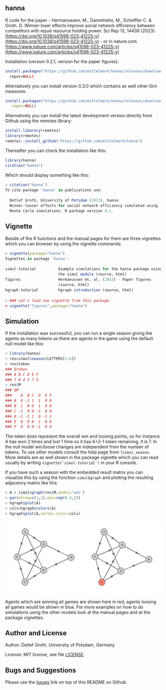 ## hanna

R code for the paper - Hermanussen, M., Dammhahn, M., Scheffler C. & Groth. D.
Winner-loser effects improve social network efficiency between competitors with equal resource holding power.
Sci Rep 13, 14439 (2023). [https://doi.org/10.1038/s41598-023-41225-y](https://doi.org/10.1038/s41598-023-41225-y) - or in nature.com [https://www.nature.com/articles/s41598-023-41225-y](https://www.nature.com/articles/s41598-023-41225-y)

Installation (version 0.2.1, version for the paper figures):

```r
install.packages("https://github.com/mittelmark/hanna/releases/download/0.2.1/hanna_0.2.1.tar.gz"),
  repos=NULL)
```

Alternatively  you can install version 0.3.0 which contains as well other Gini
measures:

```r
install.packages("https://github.com/mittelmark/hanna/releases/download/v0.3.0/hanna_0.3.0.tar.gz",
   repos=NULL)
```

Alternatively  you can install the latest development version  directly from Github using
the remotes library:

```r
install.libarary(remotes)
library(remotes)
remotes::install_github("https://github.com/mittelmark/hanna")
```

Thereafter you can check the installation like this:

```r
library(hanna)
citation("hanna")
```

Which should display something like this:

```r
> citation("hanna")
To cite package 'hanna' in publications use:

  Detlef Groth, University of Potsdam (2023). hanna:
  Winner-looser effects for social network efficiency simulated using
  Monte Carlo simulations. R package version 0.1.

```

## Vignette

Beside of the R functions  and the manual  pages for them are three  vignettes
which you can browser by using the vignette commands:

```r
> vignette(package="hanna")
Vignettes in package 'hanna':

simul-tutorial          Example simulations for the hanna package using
                        the simul module (source, html)
figures                 Hermanussen et. al. (2023) - Paper figures
                        (source, html)
hgraph-tutorial         hgraph introduction (source, html)

> ### Let's load one vignette from this package
> vignette("figures",package="hanna")
```

## Simulation

If the installation was successful, you can run a single season giving the
agents as many tokens as there are agents in the game using the default null model like this:

```r
> library(hanna)
> res=simul$season(LETTERS[1:6])
> res$token
### $token
### A B C D E F 
### 7 8 4 5 7 5 
> res$M
### $M
###    A  B C  D  E F
### A  0 -1 1  1  0 0
### B  1  0 0  1  0 0
### C -1  0 0 -1  0 0
### D -1 -1 1  0 -1 1
### E  0  0 0  1  0 0
### F  0  0 0 -1  0 0
```

The token does represent the overall win and loosing points, so for instance A
has won 2 times and lost 1 time so it has 6+2-1 token remaining, it is 7. In
the null model win/loose changes are independent from the number of tokens. To
use other models consult the help page from `?simul_season`. More details are as
well shown in the package vignette which you can read usually by writing
`vignette('simul-tutorial')` in your R console.

If you have such a season with the embedded result matrix you can visualize
this by using the function `simul$graph` and plotting the resulting adjacency
matrix like this:

```r
> A = simul$graph(res$M,model='win')
> par(mfrow=c(1,2),mai=rep(0.4,2))  
> hgraph$plot(A)  
> cols=hgraph$colors(A)
> hgraph$plot(A,vertex.color=cols)
```

![Simulation of 1 season with null model](img/simulation-01.png)

Agents which are winning all games are shown here in red, agents loosing all
games would be shown in blue. For more examples on how to do simulations using
the other models look at the manual pages and at the package vignettes.
 
## Author and License

Author: Detlef Groth, University of Potsdam, Germany

License: MIT license, see file [LICENSE](LICENSE).

## Bugs and Suggestions

Please use the [Issues](https://github.com/mittelmark/hanna/issues) link on
top of this README on Github.

